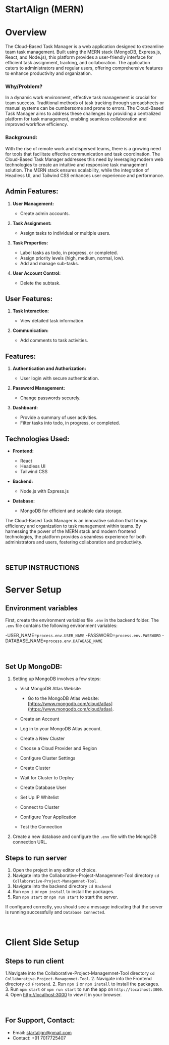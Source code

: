 # StartAlign (MERN)

# Overview

The Cloud-Based Task Manager is a web application designed to streamline team task management. Built using the MERN stack (MongoDB, Express.js, React, and Node.js), this platform provides a user-friendly interface for efficient task assignment, tracking, and collaboration. The application caters to administrators and regular users, offering comprehensive features to enhance productivity and organization.

### Why/Problem?

In a dynamic work environment, effective task management is crucial for team success. Traditional methods of task tracking through spreadsheets or manual systems can be cumbersome and prone to errors. The Cloud-Based Task Manager aims to address these challenges by providing a centralized platform for task management, enabling seamless collaboration and improved workflow efficiency.

### **Background**:

With the rise of remote work and dispersed teams, there is a growing need for tools that facilitate effective communication and task coordination. The Cloud-Based Task Manager addresses this need by leveraging modern web technologies to create an intuitive and responsive task management solution. The MERN stack ensures scalability, while the integration of Headless UI, and Tailwind CSS enhances user experience and performance.

###

## **Admin Features:**

1. **User Management:**

   - Create admin accounts.

2. **Task Assignment:**

   - Assign tasks to individual or multiple users.

3. **Task Properties:**

   - Label tasks as todo, in progress, or completed.
   - Assign priority levels (high, medium, normal, low).
   - Add and manage sub-tasks.

4. **User Account Control:**
   - Delete the subtask.

## **User Features:**

1. **Task Interaction:**

   - View detailed task information.

2. **Communication:**
   - Add comments to task activities.

## **Features:**

1. **Authentication and Authorization:**

   - User login with secure authentication.

2. **Password Management:**

   - Change passwords securely.

3. **Dashboard:**
   - Provide a summary of user activities.
   - Filter tasks into todo, in progress, or completed.

## **Technologies Used:**

- **Frontend:**

  - React
  - Headless UI
  - Tailwind CSS

- **Backend:**

  - Node.js with Express.js

- **Database:**
  - MongoDB for efficient and scalable data storage.

The Cloud-Based Task Manager is an innovative solution that brings efficiency and organization to task management within teams. By harnessing the power of the MERN stack and modern frontend technologies, the platform provides a seamless experience for both administrators and users, fostering collaboration and productivity.

&nbsp;

## SETUP INSTRUCTIONS

# Server Setup

## Environment variables

First, create the environment variables file `.env` in the backend folder. The `.env` file contains the following environment variables:

-USER_NAME=`process.env.USER_NAME`
-PASSWORD=`process.env.PASSWORD`
-DATABASE_NAME=`process.env.DATABASE_NAME`

&nbsp;

## Set Up MongoDB:

1. Setting up MongoDB involves a few steps:

   - Visit MongoDB Atlas Website

     - Go to the MongoDB Atlas website: [https://www.mongodb.com/cloud/atlas](https://www.mongodb.com/cloud/atlas).

   - Create an Account
   - Log in to your MongoDB Atlas account.
   - Create a New Cluster
   - Choose a Cloud Provider and Region
   - Configure Cluster Settings
   - Create Cluster
   - Wait for Cluster to Deploy
   - Create Database User
   - Set Up IP Whitelist
   - Connect to Cluster
   - Configure Your Application
   - Test the Connection

2. Create a new database and configure the `.env` file with the MongoDB connection URL.

## Steps to run server

1. Open the project in any editor of choice.
2. Navigate into the Collaborative-Project-Managemnet-Tool directory `cd Collaborative-Project-Managemnet-Tool`.
3. Navigate into the backend directory `cd Backend`
4. Run `npm i` or `npm install` to install the packages.
5. Run `npm start` or `npm run start` to start the server.

If configured correctly, you should see a message indicating that the server is running successfully and `Database Connected`.

&nbsp;

# Client Side Setup

## Steps to run client

1.Navigate into the Collaborative-Project-Managemnet-Tool directory `cd Collaborative-Project-Managemnet-Tool`. 2. Navigate into the Frontend directory `cd Frontend`. 2. Run `npm i` or `npm install` to install the packages. 3. Run `npm start` or `npm run start` to run the app on `http://localhost:3000`. 4. Open [http://localhost:3000](http://localhost:3000) to view it in your browser.

&nbsp;

## For Support, Contact:

- Email: startalign@gmail.com
- Contact: +91 7017725407
